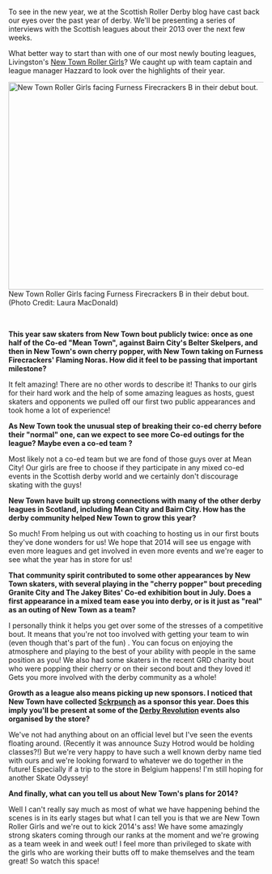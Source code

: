 <html><body><p>To see in the new year, we at the Scottish Roller Derby blog have cast back our eyes over the past year of derby. We'll be presenting a series of interviews with the Scottish leagues about their 2013 over the next few weeks.

What better way to start than with one of our most newly bouting leagues, Livingston's <a href="http://newtownrollergirls.tumblr.com/">New Town Roller Girls</a>? We caught up with team captain and league manager Hazzard to look over the highlights of their year.

<a href="http://www.scottishrollerderbyblog.com/2014/01/img_0129-2-copy.jpg"><img class="size-large wp-image-3142" alt="New Town Roller Girls facing Furness Firecrackers B in their debut bout." src="http://www.scottishrollerderbyblog.com/2014/01/img_0129-2-copy.jpg?w=614" width="614" height="409"></a> New Town Roller Girls facing Furness Firecrackers B in their debut bout. (Photo Credit: Laura MacDonald)

 

<strong>This year saw skaters from New Town bout publicly twice: once as one half of the Co-ed "Mean Town", against Bairn City's Belter Skelpers, and then in New Town's own cherry popper, with New Town taking on Furness Firecrackers' Flaming Noras. How did it feel to be passing that important milestone?</strong>

It felt amazing! There are no other words to describe it! Thanks to our girls for their hard work and the help of some amazing leagues as hosts, guest skaters and opponents we pulled off our first two public appearances and took home a lot of experience!

<strong>As New Town took the unusual step of breaking their co-ed cherry before their "normal" one, can we expect to see more Co-ed outings for the league? Maybe even a co-ed team ?</strong>

Most likely not a co-ed team but we are fond of those guys over at Mean City! Our girls are free to choose if they participate in any mixed co-ed events in the Scottish derby world and we certainly don't discourage skating with the guys!

<strong>New Town have built up strong connections with many of the other derby leagues in Scotland, including Mean City and Bairn City. How has the derby community helped New Town to grow this year?</strong>

So much! From helping us out with coaching to hosting us in our first bouts they've done wonders for us! We hope that 2014 will see us engage with even more leagues and get involved in even more events and we're eager to see what the year has in store for us!

<strong>That community spirit contributed to some other appearances by New Town skaters, with several playing in the "cherry popper" bout preceding Granite City and The Jakey Bites' Co-ed exhibition bout in July. Does a first appearance in a mixed team ease you into derby, or is it just as "real" as an outing of New Town as a team?</strong>

I personally think it helps you get over some of the stresses of a competitive bout. It means that you're not too involved with getting your team to win (even though that's part of the fun) . You can focus on enjoying the atmosphere and playing to the best of your ability with people in the same position as you! We also had some skaters in the recent GRD charity bout who were popping their cherry or on their second bout and they loved it! Gets you more involved with the derby community as a whole!

<strong>Growth as a league also means picking up new sponsors. I noticed that New Town have collected <a href="http://sckrpnch.com/index.php?">Sckrpunch</a> as a sponsor this year. Does this imply you'll be present at some of the <a href="http://derbyrevolution.eu/">Derby Revolution</a> events also organised by the store?</strong>

We've not had anything about on an official level but I've seen the events floating around. (Recently it was announce Suzy Hotrod would be holding classes?!) But we're very happy to have such a well known derby name tied with ours and we're looking forward to whatever we do together in the future! Especially if a trip to the store in Belgium happens! I'm still hoping for another Skate Odyssey!

<strong>And finally, what can you tell us about New Town's plans for 2014?</strong>

Well I can't really say much as most of what we have happening behind the scenes is in its early stages but what I can tell you is that we are New Town Roller Girls and we're out to kick 2014's ass! We have some amazingly strong skaters coming through our ranks at the moment and we're growing as a team week in and week out! I feel more than privileged to skate with the girls who are working their butts off to make themselves and the team great! So watch this space!</p></body></html>
